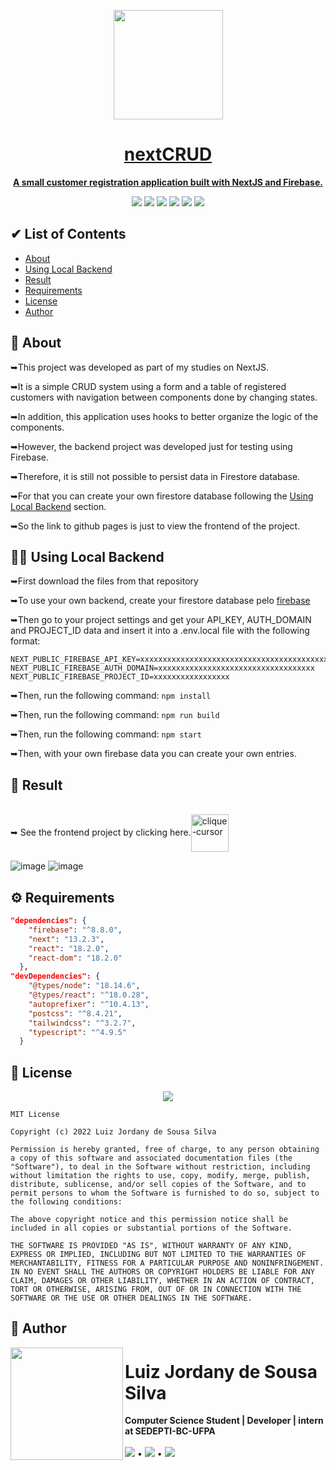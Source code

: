 <div align="center">

  <a href="https://ojordany.github.io/nextCRUD/"><img width="175px" src="https://user-images.githubusercontent.com/84668196/224700290-5b96b40f-7169-40ac-81ff-12d45b88a85b.png">

  <h1>nextCRUD</h1>
  
  <strong>A small customer registration application built with NextJS and Firebase.</strong>
  
  <a href="https://github.com/oJordany/nextCRUD/"><img src="https://img.shields.io/github/license/ojordany/nextCRUD?style=social"></a>
  <a href="https://github.com/oJordany/nextCRUD/"><img src="https://img.shields.io/github/stars/ojordany/nextCRUD?style=social"/></a>
  <a href="https://github.com/oJordany/nextCRUD/"><img src="https://img.shields.io/github/forks/ojordany/nextCRUD?style=social"/></a>
  <a href="https://github.com/oJordany/nextCRUD/"><img src="https://img.shields.io/github/issues/ojordany/nextCRUD?style=social"/></a>
  <a href="https://github.com/oJordany/nextCRUD/"><img src="https://img.shields.io/github/repo-size/ojordany/nextCRUD?style=social"/></a>
  <a href="https://github.com/oJordany/nextCRUD/"><img src="https://img.shields.io/github/commit-activity/w/ojordany/nextCRUD?style=social"/></a>
</div>

<h2></h2>
<h2>&#x2714 List of Contents</h2>
<ul type="pointer">
  <li><a href="#about">About</a></li>
  <li><a href="#usage">Using Local Backend</a></li>
  <li><a href="#result">Result</a></li>
  <li><a href="#requirements">Requirements</a></li>
  <li><a href="#license">License</a></li>
  <li><a href="#authors">Author</a></li>
</ul>

<h2></h2>
<h2><a name="about">&#x1F4D6 About</a></h2>
<p>➥This project was developed as part of my studies on NextJS.</p>
<p>➥It is a simple CRUD system using a form and a table of registered customers with navigation between components done by changing states.</p>
<p>➥In addition, this application uses hooks to better organize the logic of the components.</p>
<p>➥However, the backend project was developed just for testing using Firebase.</p>
<p>➥Therefore, it is still not possible to persist data in Firestore database.</p>
<p>➥For that you can create your own firestore database following the <a href="#usage">Using Local Backend</a> section.</p>
<p>➥So the link to github pages is just to view the frontend of the project.</p>

<h2></h2>
<h2><a name="usage">👨‍💻 Using Local Backend</a></h2>

➥First download the files from that repository

➥To use your own backend, create your firestore database pelo [firebase](https://console.firebase.google.com/?pli=1.)

➥Then go to your project settings and get your API_KEY, AUTH_DOMAIN and PROJECT_ID data and insert it into a .env.local file with the following format:

~~~
NEXT_PUBLIC_FIREBASE_API_KEY=xxxxxxxxxxxxxxxxxxxxxxxxxxxxxxxxxxxxxxxxxxxx
NEXT_PUBLIC_FIREBASE_AUTH_DOMAIN=xxxxxxxxxxxxxxxxxxxxxxxxxxxxxxxxxxx
NEXT_PUBLIC_FIREBASE_PROJECT_ID=xxxxxxxxxxxxxxxxx
~~~

➥Then, run the following command: ```npm install```

➥Then, run the following command: ```npm run build```

➥Then, run the following command: ```npm start```

➥Then, with your own firebase data you can create your own entries.

<h2></h2>
<h2><a name="result">&#x1F50E Result</a></h2>
<span><br/>➥ See the frontend project by clicking here.<a href="https://ojordany.github.io/nextCRUD/" alt='next'><img align="center"src="https://cdn.discordapp.com/attachments/897609680073941012/963207775045971988/pngwing-edit.png" alt="clique-cursor" width="60px"></a></span>

![image](https://user-images.githubusercontent.com/84668196/224709189-7ef00bb4-900a-4deb-a1b1-7d8b18c0751f.png)
![image](https://user-images.githubusercontent.com/84668196/224709364-61f27ce9-6f5e-4f65-bb8f-bf9e5d8f21a3.png)

<h2></h2>
<h2><a name="requirements">&#x2699 Requirements</a></h2>

~~~json
"dependencies": {
    "firebase": "^8.8.0",
    "next": "13.2.3",
    "react": "18.2.0",
    "react-dom": "18.2.0"
  },
"devDependencies": {
    "@types/node": "18.14.6",
    "@types/react": "^18.0.28",
    "autoprefixer": "^10.4.13",
    "postcss": "^8.4.21",
    "tailwindcss": "^3.2.7",
    "typescript": "^4.9.5"
  }
~~~

<h2></h2>
<h2><a name="license">&#x1F4DC License</a></h2>

<div align="center"><a href="https://github.com/oJordany/nextCRUD/"><img src="https://img.shields.io/github/license/ojordany/ReactRegistrationSystem?style=social"></a></div>

~~~
MIT License

Copyright (c) 2022 Luiz Jordany de Sousa Silva

Permission is hereby granted, free of charge, to any person obtaining a copy of this software and associated documentation files (the "Software"), to deal in the Software without restriction, including without limitation the rights to use, copy, modify, merge, publish, distribute, sublicense, and/or sell copies of the Software, and to permit persons to whom the Software is furnished to do so, subject to the following conditions:

The above copyright notice and this permission notice shall be included in all copies or substantial portions of the Software.

THE SOFTWARE IS PROVIDED "AS IS", WITHOUT WARRANTY OF ANY KIND, EXPRESS OR IMPLIED, INCLUDING BUT NOT LIMITED TO THE WARRANTIES OF MERCHANTABILITY, FITNESS FOR A PARTICULAR PURPOSE AND NONINFRINGEMENT. IN NO EVENT SHALL THE AUTHORS OR COPYRIGHT HOLDERS BE LIABLE FOR ANY CLAIM, DAMAGES OR OTHER LIABILITY, WHETHER IN AN ACTION OF CONTRACT, TORT OR OTHERWISE, ARISING FROM, OUT OF OR IN CONNECTION WITH THE SOFTWARE OR THE USE OR OTHER DEALINGS IN THE SOFTWARE.
~~~

<h2></h2>
<h2><a name="authors">&#x1F465 Author</a></h2>
<!-- Jordany's Profile-->
<a href="https://github.com/oJordany/ReactRegistrationSystem"><img src="https://user-images.githubusercontent.com/84668196/178501845-e4b3b3a0-02e4-46ff-8447-ddf8e0a962e7.png" width="180px" height="180px" align="left"></a> 
<h1>Luiz Jordany de Sousa Silva</h1>
<strong>Computer Science Student | Developer | intern at SEDEPTI-BC-UFPA</strong>
<br/><br/>
<a href="https://instagram.com/ojordany/" target="_blank"><img src="https://img.shields.io/badge/-Instagram-%23E4405F?style=for-the-badge&logo=instagram&logoColor=white" target="_blank"></a>
•
<a href = "mailto:jordanyluiz@gmail.com"><img src="https://img.shields.io/badge/-Gmail-%23333?style=for-the-badge&logo=gmail&logoColor=white" target="_blank"></a>
•
<a href="https://www.linkedin.com/in/luiz-silva-759a491b9" target="_blank"><img src="https://img.shields.io/badge/-LinkedIn-%230077B5?style=for-the-badge&logo=linkedin&logoColor=white" target="_blank"></a>
  
<br/><br/><br/>
